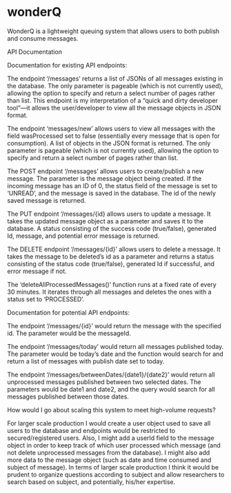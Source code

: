 # wonderQ
WonderQ is a lightweight queuing system that allows users to both publish and consume messages. 

API Documentation

Documentation for existing API endpoints:

The endpoint ‘/messages’ returns a list of JSONs of all messages existing in the database. The only parameter is pageable (which is not currently used), allowing the option to specify and return a select number of pages rather than list. This endpoint is my interpretation of a “quick and dirty developer tool”—it allows the user/developer to view all the message objects in JSON format.

The endpoint ‘messages/new’ allows users to view all messages with the field wasProcessed set to false (essentially every message that is open for consumption). A list of objects in the JSON format is returned. The only parameter is pageable (which is not currently used), allowing the option to specify and return a select number of pages rather than list. 

The POST endpoint ‘/messages’ allows users to create/publish a new message. The parameter is the message object being created. If the incoming message has an ID of 0, the status field of the message is set to ‘UNREAD’, and the message is saved in the database. The id of the newly saved message is returned.

The PUT endpoint ‘/messages/{id} allows users to update a message. It takes the updated message object as a parameter and saves it to the database. A status consisting of the success code (true/false), generated Id, message, and potential error message is returned.

The DELETE endpoint ‘/messages/{id}’ allows users to delete a message. It takes the message to be deleted’s id as a parameter and returns a status consisting of the status code (true/false), generated Id if successful, and error message if not.

The ‘deleteAllProcessedMessages()’ function runs at a fixed rate of every 30 minutes. It iterates through all messages and deletes the ones with a status set to ‘PROCESSED’.

Documentation for potential API endpoints:

The endpoint ‘/messages/{id}’ would return the message with the specified id. The parameter would be the messageId. 

The endpoint ‘/messages/today’ would return all messages published today. The parameter would be today’s date and the function would search for and return a list of messages with publish date set to today.

The endpoint ‘/messages/betweenDates/{date1}/{date2}’ would return all unprocessed messages published between two selected dates. The parameters would be date1 and date2, and the query would search for all messages published between those dates.

How would I go about scaling this system to meet high-volume requests?

For larger scale production I would create a user object used to save all users to the database and endpoints would be restricted to secured/registered users. Also, I might add a userId field to the message object in order to keep track of which user processed which message (and not delete unprocessed messages from the database). 
I might also add more data to the message object (such as date and time consumed and subject of message). In terms of larger scale production I think it would be prudent to organize questions according to subject and allow researchers to search based on subject, and potentially, his/her expertise.




